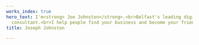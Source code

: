 ```yaml
---
works_index: true
hero_text: I'm<strong> Joe Johnston</strong>.<br>Belfast's leading digital marketing
  consultant.<br>I help people find your business and become your friend.<br>
title: Joseph Johnston

---
```

<Hero :text="$page.frontmatter.hero_text" />
<WorksList />